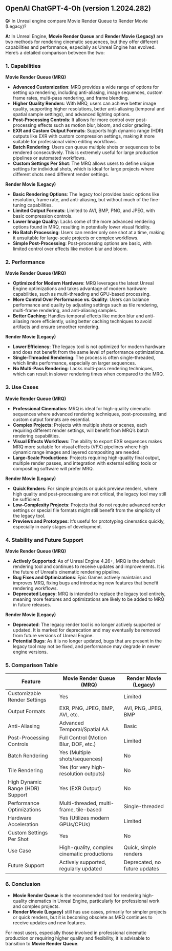 ## OpenAI ChatGPT-4-Oh (version 1.2024.282)

**Q:** In Unreal engine compare Movie Render Queue to Render Movie (Legacy)?

**A:** In Unreal Engine, **Movie Render Queue** and **Render Movie (Legacy)** are two methods for rendering cinematic sequences, but they offer different capabilities and performance, especially as Unreal Engine has evolved. Here’s a detailed comparison between the two:

### 1. Capabilities

**Movie Render Queue (MRQ)**

* **Advanced Customization**: MRQ provides a wide range of options for setting up rendering, including anti-aliasing, image sequences, custom frame rates, multi-pass rendering, and frame blending.
* **Higher Quality Renders**: With MRQ, users can achieve better image quality, supporting higher resolutions, better anti-aliasing (temporal and spatial sample settings), and advanced lighting options.
* **Post-Processing Controls**: It allows for more control over post-processing effects such as motion blur, bloom, and color grading.
* **EXR and Custom Output Formats**: Supports high dynamic range (HDR) outputs like EXR with custom compression settings, making it more suitable for professional video editing workflows.
* **Batch Rendering**: Users can queue multiple shots or sequences to be rendered consecutively. This is extremely useful for large production pipelines or automated workflows.
* **Custom Settings Per Shot**: The MRQ allows users to define unique settings for individual shots, which is ideal for large projects where different shots need different render settings.

**Render Movie (Legacy)**

* **Basic Rendering Options**: The legacy tool provides basic options like resolution, frame rate, and anti-aliasing, but without much of the fine-tuning capabilities.
* **Limited Output Formats**: Limited to AVI, BMP, PNG, and JPEG, with basic compression controls.
*	**Lower Image Quality**: Lacks some of the more advanced rendering options found in MRQ, resulting in potentially lower visual fidelity.
* **No Batch Processing**: Users can render only one shot at a time, making it unsuitable for large-scale projects or complex workflows.
*	**Simple Post-Processing**: Post-processing options are basic, with limited control over effects like motion blur and bloom.

### 2. Performance

**Movie Render Queue (MRQ)**

* **Optimized for Modern Hardware**: MRQ leverages the latest Unreal Engine optimizations and takes advantage of modern hardware capabilities, such as multi-threading and GPU-based processing.
* **More Control Over Performance vs. Quality**: Users can balance performance and quality by adjusting settings such as tile rendering, multi-frame rendering, and anti-aliasing samples.
* **Better Caching**: Handles temporal effects like motion blur and anti-aliasing more efficiently, using better caching techniques to avoid artifacts and ensure smoother rendering.

**Render Movie (Legacy)**

*	**Lower Efficiency**: The legacy tool is not optimized for modern hardware and does not benefit from the same level of performance optimizations.
*	**Single-Threaded Rendering**: The process is often single-threaded, which limits performance, especially on larger sequences.
*	**No Multi-Pass Rendering**: Lacks multi-pass rendering techniques, which can result in slower rendering times when compared to the MRQ.

### 3. Use Cases

**Movie Render Queue (MRQ)**

*	**Professional Cinematics**: MRQ is ideal for high-quality cinematic sequences where advanced rendering techniques, post-processing, and custom output formats are essential.
*	**Complex Projects**: Projects with multiple shots or scenes, each requiring different render settings, will benefit from MRQ’s batch rendering capabilities.
*	**Visual Effects Workflows**: The ability to export EXR sequences makes MRQ more suitable for visual effects (VFX) pipelines where high dynamic range images and layered compositing are needed.
*	**Large-Scale Productions**: Projects requiring high-quality final output, multiple render passes, and integration with external editing tools or compositing software will prefer MRQ.

**Render Movie (Legacy)**

*	**Quick Renders**: For simple projects or quick preview renders, where high quality and post-processing are not critical, the legacy tool may still be sufficient.
*	**Low-Complexity Projects**: Projects that do not require advanced render settings or special file formats might still benefit from the simplicity of the legacy tool.
*	**Previews and Prototypes**: It’s useful for prototyping cinematics quickly, especially in early stages of development.

### 4. Stability and Future Support

**Movie Render Queue (MRQ)**

*	**Actively Supported**: As of Unreal Engine 4.26+, MRQ is the default rendering tool and continues to receive updates and improvements. It is the future of Unreal’s cinematic rendering pipeline.
*	**Bug Fixes and Optimizations**: Epic Games actively maintains and improves MRQ, fixing bugs and introducing new features that benefit rendering workflows.
*	**Deprecated Legacy**: MRQ is intended to replace the legacy tool entirely, meaning more features and optimizations are likely to be added to MRQ in future releases.

**Render Movie (Legacy)**

*	**Deprecated**: The legacy render tool is no longer actively supported or updated. It is marked for deprecation and may eventually be removed from future versions of Unreal Engine.
*	**Potential Bugs**: As it is no longer updated, bugs that are present in the legacy tool may not be fixed, and performance may degrade in newer engine versions.

### 5. Comparison Table

| Feature                         | **Movie Render Queue (MRQ)**                   | **Render Movie (Legacy)**            |
|----------------------------------|-----------------------------------------------|--------------------------------------|
| Customizable Render Settings     | Yes                                           | Limited                             |
| Output Formats                   | EXR, PNG, JPEG, BMP, AVI, etc.                 | AVI, PNG, JPEG, BMP                 |
| Anti-Aliasing                    | Advanced Temporal/Spatial AA                  | Basic                               |
| Post-Processing Controls         | Full Control (Motion Blur, DOF, etc.)          | Limited                             |
| Batch Rendering                  | Yes (Multiple shots/sequences)                | No                                  |
| Tile Rendering                   | Yes (for very high-resolution outputs)        | No                                  |
| High Dynamic Range (HDR) Support | Yes (EXR Output)                              | No                                  |
| Performance Optimizations        | Multi-threaded, multi-frame, tile-based       | Single-threaded                     |
| Hardware Acceleration            | Yes (Utilizes modern GPUs/CPUs)               | Limited                             |
| Custom Settings Per Shot         | Yes                                           | No                                  |
| Use Case                         | High-quality, complex cinematic productions   | Quick, simple renders               |
| Future Support                   | Actively supported, regularly updated         | Deprecated, no future updates       |

### 6. Conclusion

*	**Movie Render Queue** is the recommended tool for rendering high-quality cinematics in Unreal Engine, particularly for professional work and complex projects.
*	**Render Movie (Legacy)** still has use cases, primarily for simpler projects or quick renders, but it is becoming obsolete as MRQ continues to receive updates and new features.

For most users, especially those involved in professional cinematic production or requiring higher quality and flexibility, it is advisable to transition to **Movie Render Queue**.
